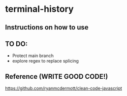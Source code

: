 # terminal-history


## Instructions on how to use

## TO DO:
* Protect main branch
* explore regex to replace splicing


## Reference (WRITE GOOD CODE!)
https://github.com/ryanmcdermott/clean-code-javascript